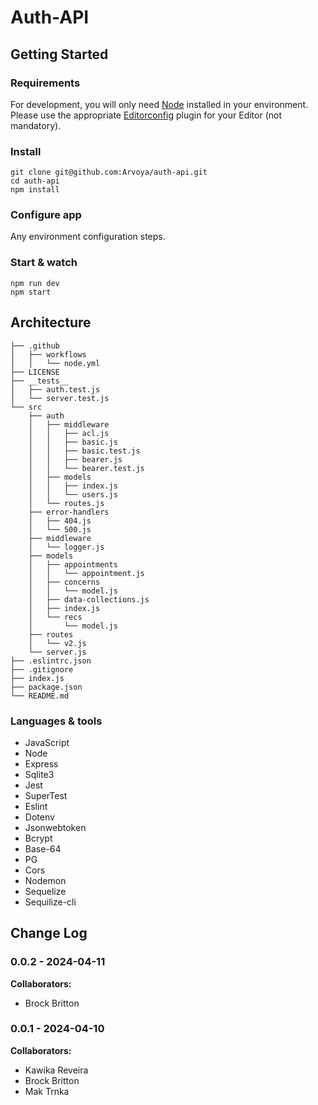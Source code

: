 # Auth-API

## Getting Started

### Requirements

For development, you will only need [Node](http://nodejs.org/) installed in your
environment.
Please use the appropriate [Editorconfig](http://editorconfig.org/) plugin for your
Editor (not mandatory).

### Install

    git clone git@github.com:Arvoya/auth-api.git
    cd auth-api
    npm install

### Configure app

Any environment configuration steps.

### Start & watch

    npm run dev
    npm start

## Architecture

```text
├── .github
│   ├── workflows
│   │   └── node.yml
├── LICENSE
├── __tests__
│   ├── auth.test.js
│   └── server.test.js
└── src
    ├── auth
    │   ├── middleware
    │   │   ├── acl.js
    │   │   ├── basic.js
    │   │   ├── basic.test.js
    │   │   ├── bearer.js
    │   │   └── bearer.test.js
    │   ├── models
    │   │   ├── index.js
    │   │   └── users.js
    │   └── routes.js
    ├── error-handlers
    │   ├── 404.js
    │   └── 500.js
    ├── middleware
    │   └── logger.js
    ├── models
    │   ├── appointments
    │   │   └── appointment.js
    │   ├── concerns
    │   │   └── model.js
    │   ├── data-collections.js
    │   ├── index.js
    │   └── recs
    │       └── model.js
    ├── routes
    │   └── v2.js
    └── server.js
├── .eslintrc.json
├── .gitignore
├── index.js
├── package.json
└── README.md
```

### Languages & tools

* JavaScript
* Node
* Express
* Sqlite3
* Jest
* SuperTest
* Eslint
* Dotenv
* Jsonwebtoken
* Bcrypt
* Base-64
* PG
* Cors
* Nodemon
* Sequelize
* Sequilize-cli

## Change Log

### 0.0.2 - 2024-04-11

**Collaborators:**

* Brock Britton

### 0.0.1 - 2024-04-10

**Collaborators:**

* Kawika Reveira
* Brock Britton
* Mak Trnka
